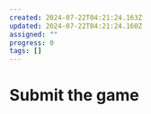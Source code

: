 ```yaml
---
created: 2024-07-22T04:21:24.163Z
updated: 2024-07-22T04:21:24.160Z
assigned: ""
progress: 0
tags: []
---
```


# Submit the game
